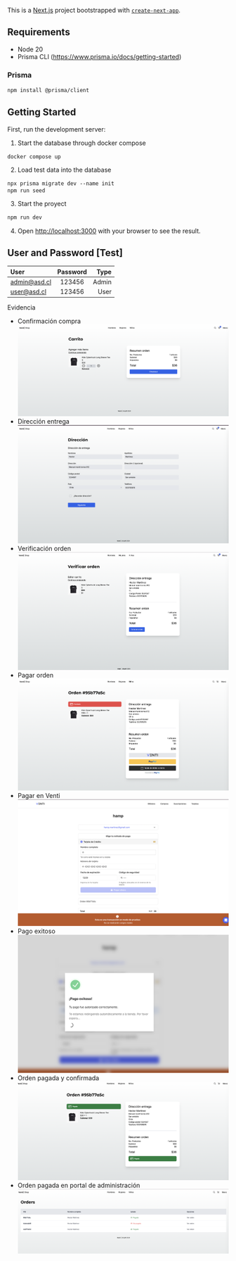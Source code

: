 This is a [Next.js](https://nextjs.org/) project bootstrapped with [`create-next-app`](https://github.com/vercel/next.js/tree/canary/packages/create-next-app).

## Requirements
- Node 20
- Prisma CLI  (https://www.prisma.io/docs/getting-started)


### Prisma

```bash
npm install @prisma/client
```


## Getting Started

First, run the development server:

1. Start the database through docker compose
```
docker compose up 
```

2. Load test data into the database 
```
npx prisma migrate dev --name init 
npm run seed
```

3. Start the proyect

```bash
npm run dev
```

4. Open [http://localhost:3000](http://localhost:3000) with your browser to see the result.


## User and Password [Test]

| User |  Password  | Type |
|:-----|:--------:|------:|
| admin@asd.cl   | 123456 | Admin |
| user@asd.cl   |  123456  |  User |


Evidencia

- Confirmación compra
![Confirmación compra](/public/venti/01.png)
- Dirección entrega
![Dirección entrega](/public/venti/02.png)
- Verificación orden
![Verificación orden](/public/venti/03.png)
- Pagar orden
![Pagar orden](/public/venti/04.png)
- Pagar en Venti
![Pagar](/public/venti/05.png)
- Pago exitoso
![pago exitoso](/public/venti/06.png)
- Orden pagada y confirmada
![Orden pagada y confirmada](/public/venti/07.png)
- Orden pagada en portal de administración
![Orden pagada en portal de administración](/public/venti/08.png)